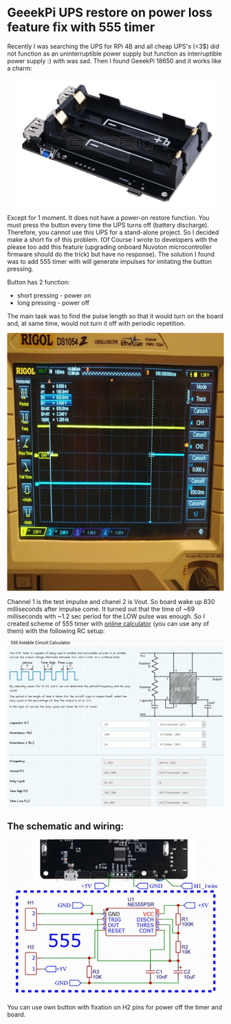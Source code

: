 # GeeekPi UPS restore on power loss feature fix with 555 timer
Recently I was searching the UPS for RPi 4B and all cheap UPS's (<3$) did not function as an uninterruptible power supply but function as interruptible power supply :) with was sad.
Then I found GeeekPi 18650 and it works like a charm:

<p align="center">
  <img width="460" height="300" src="https://github.com/Siegurd01/GeeekPi-18650-Hardware-Fix/blob/main/photo/UPS.jpg">
</p>

Except for 1 moment. It does not have a power-on restore function. You must press the button every time the UPS turns off (battery discharge). Therefore, you cannot use this UPS for a stand-alone project.
So I decided make a short fix of this problem. (Of Course I wrote to developers with the please too add this feature (upgrading onboard Nuvoton microcontroller firmware should do the trick) but have no response). 
The solution I found was to add 555 timer with will generate impulses for imitating the button pressing.

Button has 2 function:
 * short pressing - power on
 * long pressing - power off 

The main task was to find the pulse length so that it would turn on the board and, at same time, would not turn it off with periodic repetition.

<p align="center">
  <img width="800" height="600" src="https://github.com/Siegurd01/GeeekPi-18650-Hardware-Fix/blob/main/photo/Oscill.jpg">
</p>

Channel 1 is the test impulse and chanel 2 is Vout. So board wake up 830 milliseconds after impulse come.
It turned out that the time of ~69 milliseconds with ~1.2 sec period for the LOW pulse was enough.
So I created scheme of 555 timer with [online calculator](https://ohmslawcalculator.com/555-astable-calculator) (you can use any of them) with the following RC setup:

![](https://github.com/Siegurd01/GeeekPi-18650-Hardware-Fix/blob/main/photo/555%20calc.jpg)

## The schematic and wiring:

![](https://github.com/Siegurd01/GeeekPi-18650-Hardware-Fix/blob/main/photo/scheme1.jpg)

You can use own button with fixation on H2 pins for power off the timer and board.
